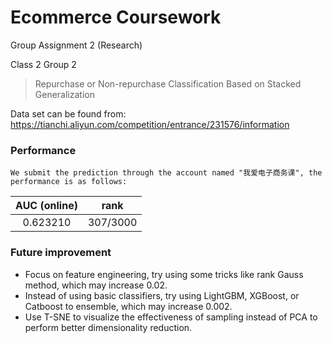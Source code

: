Ecommerce Coursework
=====================
Group Assignment 2 (Research) 

Class 2 Group 2
> Repurchase or Non-repurchase Classification Based on Stacked Generalization

Data set can be found from: 
https://tianchi.aliyun.com/competition/entrance/231576/information
### Performance
    We submit the prediction through the account named "我爱电子商务课", the performance is as follows:
|AUC (online)|rank|
|:-----:|:-----:|
|0.623210|307/3000|  
### Future improvement
* Focus on feature engineering, try using some tricks like rank Gauss method, which may increase 0.02.
* Instead of using basic classifiers, try using LightGBM, XGBoost, or Catboost to ensemble, which may increase 0.002.
* Use T-SNE to visualize the effectiveness of sampling instead of PCA to perform better dimensionality reduction.


